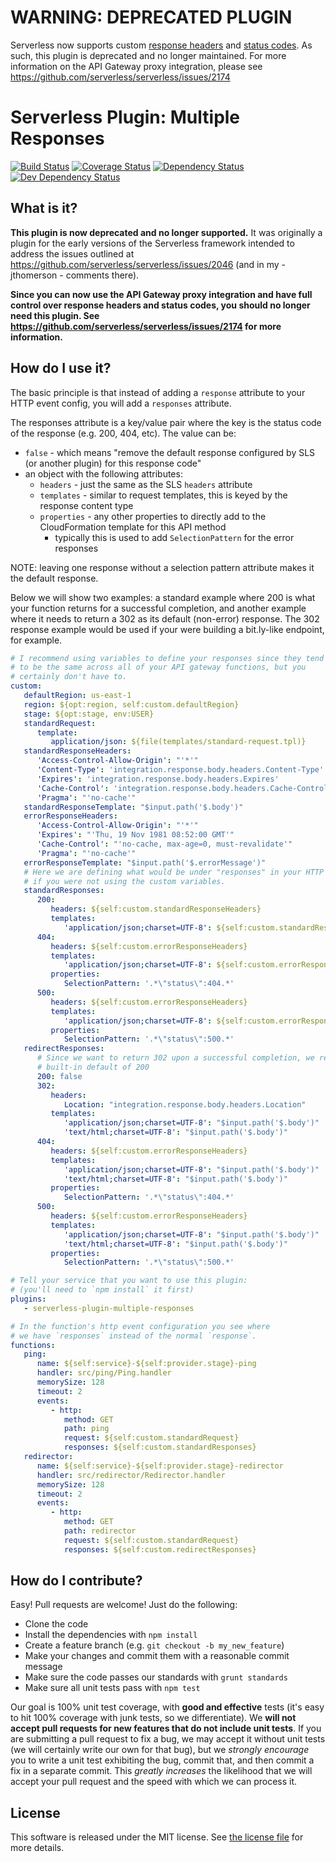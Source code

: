 # WARNING: DEPRECATED PLUGIN

Serverless now supports custom [response headers][sls-response-headers] and [status
codes][sls-status-code]. As such, this plugin is deprecated and no longer maintained. For
more information on the API Gateway proxy integration, please see
https://github.com/serverless/serverless/issues/2174

[sls-response-headers]: https://serverless.com/framework/docs/providers/aws/events/apigateway/#custom-response-headers
[sls-status-code]: https://serverless.com/framework/docs/providers/aws/events/apigateway#status-codes

# Serverless Plugin: Multiple Responses

[![Build Status](https://travis-ci.org/silvermine/serverless-plugin-multiple-responses.png?branch=master)](https://travis-ci.org/silvermine/serverless-plugin-multiple-responses)
[![Coverage Status](https://coveralls.io/repos/github/silvermine/serverless-plugin-multiple-responses/badge.svg?branch=master)](https://coveralls.io/github/silvermine/serverless-plugin-multiple-responses?branch=master)
[![Dependency Status](https://david-dm.org/silvermine/serverless-plugin-multiple-responses.png)](https://david-dm.org/silvermine/serverless-plugin-multiple-responses)
[![Dev Dependency Status](https://david-dm.org/silvermine/serverless-plugin-multiple-responses/dev-status.png)](https://david-dm.org/silvermine/serverless-plugin-multiple-responses#info=devDependencies&view=table)


## What is it?

**This plugin is now deprecated and no longer supported.** It was originally a plugin for
the early versions of the Serverless framework intended to address the issues outlined at
https://github.com/serverless/serverless/issues/2046 (and in my - jthomerson - comments
there).

**Since you can now use the API Gateway proxy integration and have full control over
response headers and status codes, you should no longer need this plugin. See
https://github.com/serverless/serverless/issues/2174 for more information.**

## How do I use it?

The basic principle is that instead of adding a `response` attribute to your
HTTP event config, you will add a `responses` attribute.

The responses attribute is a key/value pair where the key is the status code of
the response (e.g. 200, 404, etc). The value can be:

   * `false` - which means "remove the default response configured by SLS (or another plugin) for this response code"
   * an object with the following attributes:
      * `headers` - just the same as the SLS `headers` attribute
      * `templates` - similar to request templates, this is keyed by the response content type
      * `properties` - any other properties to directly add to the CloudFormation template for this API method
         * typically this is used to add `SelectionPattern` for the error responses

NOTE: leaving one response without a selection pattern attribute makes it the
default response.

Below we will show two examples: a standard example where 200 is what your
function returns for a successful completion, and another example where it
needs to return a 302 as its default (non-error) response. The 302 response
example would be used if your were building a bit.ly-like endpoint, for
example.

```yml
# I recommend using variables to define your responses since they tend
# to be the same across all of your API gateway functions, but you
# certainly don't have to.
custom:
   defaultRegion: us-east-1
   region: ${opt:region, self:custom.defaultRegion}
   stage: ${opt:stage, env:USER}
   standardRequest:
      template:
         application/json: ${file(templates/standard-request.tpl)}
   standardResponseHeaders:
      'Access-Control-Allow-Origin': "'*'"
      'Content-Type': 'integration.response.body.headers.Content-Type'
      'Expires': 'integration.response.body.headers.Expires'
      'Cache-Control': 'integration.response.body.headers.Cache-Control'
      'Pragma': "'no-cache'"
   standardResponseTemplate: "$input.path('$.body')"
   errorResponseHeaders:
      'Access-Control-Allow-Origin': "'*'"
      'Expires': "'Thu, 19 Nov 1981 08:52:00 GMT'"
      'Cache-Control': "'no-cache, max-age=0, must-revalidate'"
      'Pragma': "'no-cache'"
   errorResponseTemplate: "$input.path('$.errorMessage')"
   # Here we are defining what would be under "responses" in your HTTP event
   # if you were not using the custom variables.
   standardResponses:
      200:
         headers: ${self:custom.standardResponseHeaders}
         templates:
            'application/json;charset=UTF-8': ${self:custom.standardResponseTemplate}
      404:
         headers: ${self:custom.errorResponseHeaders}
         templates:
            'application/json;charset=UTF-8': ${self:custom.errorResponseTemplate}
         properties:
            SelectionPattern: '.*\"status\":404.*'
      500:
         headers: ${self:custom.errorResponseHeaders}
         templates:
            'application/json;charset=UTF-8': ${self:custom.errorResponseTemplate}
         properties:
            SelectionPattern: '.*\"status\":500.*'
   redirectResponses:
      # Since we want to return 302 upon a successful completion, we remove the
      # built-in default of 200
      200: false
      302:
         headers:
            Location: "integration.response.body.headers.Location"
         templates:
            'application/json;charset=UTF-8': "$input.path('$.body')"
            'text/html;charset=UTF-8': "$input.path('$.body')"
      404:
         headers: ${self:custom.errorResponseHeaders}
         templates:
            'application/json;charset=UTF-8': "$input.path('$.body')"
            'text/html;charset=UTF-8': "$input.path('$.body')"
         properties:
            SelectionPattern: '.*\"status\":404.*'
      500:
         headers: ${self:custom.errorResponseHeaders}
         templates:
            'application/json;charset=UTF-8': "$input.path('$.body')"
            'text/html;charset=UTF-8': "$input.path('$.body')"
         properties:
            SelectionPattern: '.*\"status\":500.*'

# Tell your service that you want to use this plugin:
# (you'll need to `npm install` it first)
plugins:
   - serverless-plugin-multiple-responses

# In the function's http event configuration you see where
# we have `responses` instead of the normal `response`.
functions:
   ping:
      name: ${self:service}-${self:provider.stage}-ping
      handler: src/ping/Ping.handler
      memorySize: 128
      timeout: 2
      events:
         - http:
            method: GET
            path: ping
            request: ${self:custom.standardRequest}
            responses: ${self:custom.standardResponses}
   redirector:
      name: ${self:service}-${self:provider.stage}-redirector
      handler: src/redirector/Redirector.handler
      memorySize: 128
      timeout: 2
      events:
         - http:
            method: GET
            path: redirector
            request: ${self:custom.standardRequest}
            responses: ${self:custom.redirectResponses}
```


## How do I contribute?

Easy! Pull requests are welcome! Just do the following:

   * Clone the code
   * Install the dependencies with `npm install`
   * Create a feature branch (e.g. `git checkout -b my_new_feature`)
   * Make your changes and commit them with a reasonable commit message
   * Make sure the code passes our standards with `grunt standards`
   * Make sure all unit tests pass with `npm test`

Our goal is 100% unit test coverage, with **good and effective** tests (it's
easy to hit 100% coverage with junk tests, so we differentiate). We **will not
accept pull requests for new features that do not include unit tests**. If you
are submitting a pull request to fix a bug, we may accept it without unit tests
(we will certainly write our own for that bug), but we *strongly encourage* you
to write a unit test exhibiting the bug, commit that, and then commit a fix in
a separate commit. This *greatly increases* the likelihood that we will accept
your pull request and the speed with which we can process it.


## License

This software is released under the MIT license. See [the license file](LICENSE) for more details.
